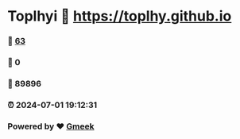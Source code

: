# Toplhyi :link: https://toplhy.github.io 
### :page_facing_up: [63](https://toplhy.github.io/tag.html) 
### :speech_balloon: 0 
### :hibiscus: 89896 
### :alarm_clock: 2024-07-01 19:12:31 
### Powered by :heart: [Gmeek](https://github.com/Meekdai/Gmeek)
